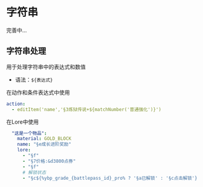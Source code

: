 # 字符串
完善中...

## 字符串处理
用于处理字符串中的表达式和数值
* 语法：`${表达式}`

在动作和条件表达式中使用
```yaml
action:
  - editItem('name','§3炼狱传说+${matchNumber('普通强化')}')
```


在Lore中使用
```yaml
  "这是一个物品":
    material: GOLD_BLOCK
    name: "§e成长进阶奖励"
    lore:
      - "§f"
      - "§7价格:&d3800点券"
      - "§f"
      # 解锁状态
      - "§c${%ybp_grade_{battlepass_id}_pro% ? '§a已解锁' : '§c点击解锁'}"
```
